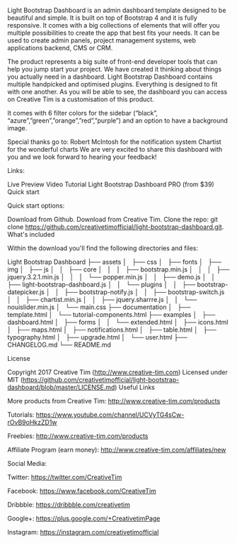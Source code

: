 Light Bootstrap Dashboard is an admin dashboard template designed to be beautiful and simple. It is built on top of Bootstrap 4 and it is fully responsive. It comes with a big collections of elements that will offer you multiple possibilities to create the app that best fits your needs. It can be used to create admin panels, project management systems, web applications backend, CMS or CRM.

The product represents a big suite of front-end developer tools that can help you jump start your project. We have created it thinking about things you actually need in a dashboard. Light Bootstrap Dashboard contains multiple handpicked and optimised plugins. Everything is designed to fit with one another. As you will be able to see, the dashboard you can access on Creative Tim is a customisation of this product.

It comes with 6 filter colors for the sidebar (“black”, “azure”,”green”,”orange”,”red”,”purple”) and an option to have a background image.

Special thanks go to: Robert McIntosh for the notification system Chartist for the wonderful charts We are very excited to share this dashboard with you and we look forward to hearing your feedback!

Links:

Live Preview
Video Tutorial
Light Bootstrap Dashboard PRO (from $39)
Quick start

Quick start options:

Download from Github.
Download from Creative Tim.
Clone the repo: git clone https://github.com/creativetimofficial/light-bootstrap-dashboard.git.
What's included

Within the download you'll find the following directories and files:

Light Bootstrap Dashboard
├── assets
│   ├── css
│   ├── fonts
│   ├── img
│   ├── js
│   │   ├── core
│   │   │   ├── bootstrap.min.js
│   │   │   ├── jquery.3.2.1.min.js
│   │   │   └── popper.min.js
│   │   ├── demo.js
│   │   ├── light-bootstrap-dashboard.js
│   │   └── plugins
│   │       ├── bootstrap-datepicker.js
│   │       ├── bootstrap-notify.js
│   │       ├── bootstrap-switch.js
│   │       ├── chartist.min.js
│   │       ├── jquery.sharrre.js
│   │       └── nouislider.min.js
│   └── main.css
├── documentation
│   ├── template.html
│   └── tutorial-components.html
├── examples
│   ├── dashboard.html
│   ├── forms
│   │   └── extended.html
│   ├── icons.html
│   ├── maps.html
│   ├── notifications.html
│   ├── table.html
│   ├── typography.html
│   ├── upgrade.html
│   └── user.html
├── CHANGELOG.md
└── README.md

License

Copyright 2017 Creative Tim (http://www.creative-tim.com)
Licensed under MIT (https://github.com/creativetimofficial/light-bootstrap-dashboard/blob/master/LICENSE.md)
Useful Links

More products from Creative Tim: http://www.creative-tim.com/products

Tutorials: https://www.youtube.com/channel/UCVyTG4sCw-rOvB9oHkzZD1w

Freebies: http://www.creative-tim.com/products

Affiliate Program (earn money): http://www.creative-tim.com/affiliates/new

Social Media:

Twitter: https://twitter.com/CreativeTim

Facebook: https://www.facebook.com/CreativeTim

Dribbble: https://dribbble.com/creativetim

Google+: https://plus.google.com/+CreativetimPage

Instagram: https://instagram.com/creativetimofficial

